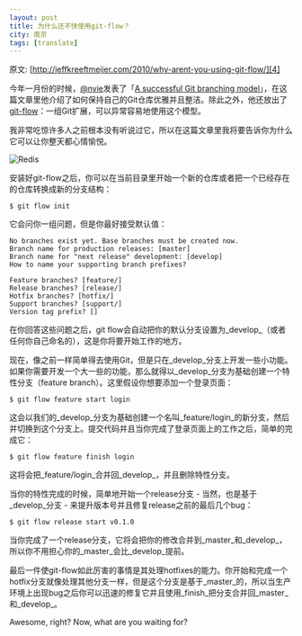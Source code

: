 ```yaml
---
layout: post
title: 为什么还不快使用git-flow？
city: 南京
tags: [translate]
---
```


原文: [http://jeffkreeftmeijer.com/2010/why-arent-you-using-git-flow/][4]

今年一月份的时候，[@nvie][1]发表了「[A successful Git branching model][2]」，在这篇文章里他介绍了如何保持自己的Git仓库优雅并且整洁。除此之外，他还放出了[git-flow][3]：一组Git扩展，可以异常容易地使用这个模型。

我非常吃惊许多人之前根本没有听说过它，所以在这篇文章里我将要告诉你为什么它可以让你整天都心情愉悦。

![Redis](/images/tech/gitflow.png "Redis")


安装好git-flow之后，你可以在当前目录里开始一个新的仓库或者把一个已经存在的仓库转换成新的分支结构：

	$ git flow init

它会问你一组问题，但是你最好接受默认值：

	No branches exist yet. Base branches must be created now.
	Branch name for production releases: [master] 
	Branch name for "next release" development: [develop] 
	How to name your supporting branch prefixes?
	
	Feature branches? [feature/] 
	Release branches? [release/] 
	Hotfix branches? [hotfix/] 
	Support branches? [support/] 
	Version tag prefix? []
	

在你回答这些问题之后，git flow会自动把你的默认分支设置为_develop_（或者任何你自己命名的），这是你将要开始工作的地方。

现在，像之前一样简单得去使用Git，但是只在_develop_分支上开发一些小功能。如果你需要开发一个大一些的功能，那么就得以_develop_分支为基础创建一个特性分支（feature branch）。这里假设你想要添加一个登录页面：
	
	$ git flow feature start login

这会以我们的_develop_分支为基础创建一个名叫_feature/login_的新分支，然后并切换到这个分支上。提交代码并且当你完成了登录页面上的工作之后，简单的完成它：

	$ git flow feature finish login

这将会把_feature/login_合并回_develop_，并且删除特性分支。

当你的特性完成的时候，简单地开始一个release分支 - 当然，也是基于_develop_分支 - 来提升版本号并且修复release之前的最后几个bug：

	$ git flow release start v0.1.0

当你完成了一个release分支，它将会把你的修改合并到_master_和_develop_，所以你不用担心你的_master_会比_develop_提前。

最后一件使git-flow如此厉害的事情是其处理hotfixes的能力。你开始和完成一个hotfix分支就像处理其他分支一样，但是这个分支是基于_master_的，所以当生产环境上出现bug之后你可以迅速的修复它并且使用_finish_把分支合并回_master_和_develop_。

Awesome, right? Now, what are you waiting for?

[1]: http://twitter.com/nvie "@nvie"
[2]: http://nvie.com/posts/a-successful-git-branching-model/ "model"
[3]: http://github.com/nvie/gitflow "gitflow"
[4]: http://jeffkreeftmeijer.com/2010/why-arent-you-using-git-flow/ "why-arent-you-using-git-flow"